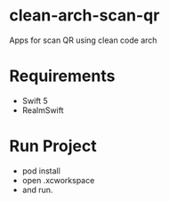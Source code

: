 # clean-arch-scan-qr
Apps for scan QR using clean code arch

# Requirements
- Swift 5
- RealmSwift

# Run Project
- pod install
- open .xcworkspace
- and run.
